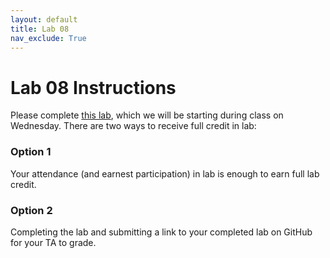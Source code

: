 ```yaml
---
layout: default
title: Lab 08
nav_exclude: True
---
```


# Lab 08 Instructions
Please complete <a href="https://docs.google.com/document/d/146L0Soe1UUZP1IVH_XJspiA5ocjQQCbNBSFInSQOp2k/edit?usp=sharing" target="_blank">this lab</a>, which we will be starting during class on Wednesday. There are two ways to receive full credit in lab:

### Option 1
Your attendance (and earnest participation) in lab is enough to earn full lab credit.

### Option 2
Completing the lab and submitting a link to your completed lab on GitHub for your TA to grade.

